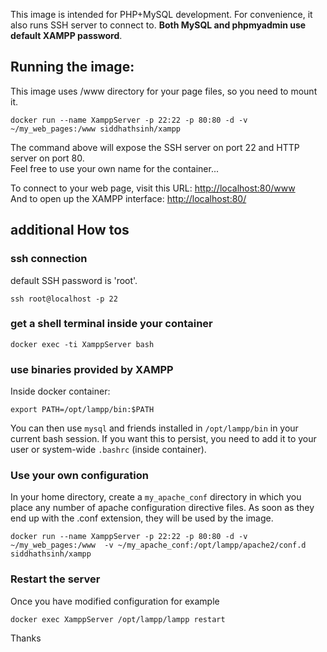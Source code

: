 This image is intended for PHP+MySQL development. For convenience, it also runs SSH server to connect to. __Both MySQL and phpmyadmin use default XAMPP password__.


## Running the image:

This image uses /www directory for your page files, so you need to mount it.

```
docker run --name XamppServer -p 22:22 -p 80:80 -d -v ~/my_web_pages:/www siddhathsinh/xampp
```
The command above will expose the SSH server on port 22 and HTTP server on port 80.    
Feel free to use your own name for the container...

To connect to your web page, visit this URL: [http://localhost:80/www](http://localhost:41062/www)    
And to open up the XAMPP interface: [http://localhost:80/](http://localhost:41062/)

## additional How tos

### ssh connection

default SSH password is 'root'.

```
ssh root@localhost -p 22
```

### get a shell terminal inside your container

```
docker exec -ti XamppServer bash
```

### use binaries provided by XAMPP

Inside docker container:
```
export PATH=/opt/lampp/bin:$PATH
```
You can then use `mysql` and friends installed in `/opt/lampp/bin` in your current bash session. If you want this to persist, you need to add it to your user or system-wide `.bashrc` (inside container).

### Use your own configuration

In your home directory, create a `my_apache_conf` directory in which you place any number of apache configuration directive files. As soon as they end up with the .conf extension, they will be used by the image.

```
docker run --name XamppServer -p 22:22 -p 80:80 -d -v ~/my_web_pages:/www  -v ~/my_apache_conf:/opt/lampp/apache2/conf.d siddhathsinh/xampp
```

### Restart the server

Once you have modified configuration for example
```
docker exec XamppServer /opt/lampp/lampp restart
```

Thanks
